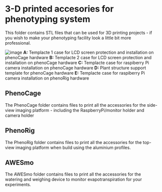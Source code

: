 # 3-D printed accesories for phenotyping system
This folder contains STL files that can be used for 3D printing projects - if you wish to make your phenotyping facility look a little bit more professional. 

![image](https://user-images.githubusercontent.com/69836931/175128662-7136bfa2-9403-4a7d-a3d5-21786445d981.png)
**A:** Templacte 1 case for LCD screen protection and installation on phenoCage hardware 
**B:** Templacte 2 case for LCD screen protection and installation on phenoCage hardware 
**C:** Templacte case for raspiberry Pi camera installation on phenoCage hardware 
**D:** Plant structure support template for phenoCage hardware
**E:** Templacte case for raspiberry Pi camera installation on phenoRig hardware


## PhenoCage
The PhenoCage folder contains files to print all the accessories for the side-view imaging platform - including the RaspberryPi/monitor holder and camera holder

## PhenoRig
The PhenoRig folder contains files to print all the accessories for the top-view imaging platform when build using the aluminium profiles. 

## AWESmo
The AWESmo folder contains files to print all the accessories for the watering and weighing device to monitor evapotranspiration for your experiments. 
